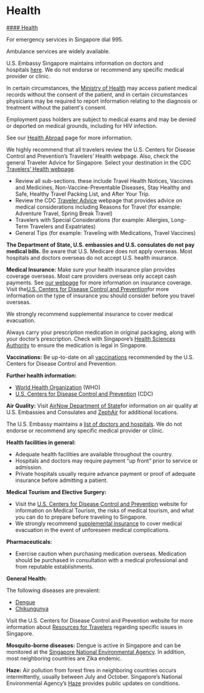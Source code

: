 # Health

[#### Health](javascript:void(0); "Health")

For emergency services in Singapore dial 995.

Ambulance services are widely available.

U.S. Embassy Singapore maintains information on doctors and hospitals [here](https://sg.usembassy.gov/medical-facilities/). We do not endorse or recommend any specific medical provider or clinic.

In certain circumstances, the [Ministry of Health](https://www.moh.gov.sg/) may access patient medical records without the consent of the patient, and in certain circumstances physicians may be required to report information relating to the diagnosis or treatment without the patient's consent.

Employment pass holders are subject to medical exams and may be denied or deported on medical grounds, including for HIV infection.

See our [Health Abroad](https://travel.state.gov/content/travel/en/international-travel/before-you-go/your-health-abroad.html) page for more information.

We highly recommend that all travelers review the U.S. Centers for Disease Control and Prevention’s Travelers’ Health webpage. Also, check the general Traveler Advice for Singapore. Select your destination in the CDC [Travelers’ Health webpage](https://wwwnc.cdc.gov/travel).

* Review all sub-sections. these include Travel Health Notices, Vaccines and Medicines, Non-Vaccine-Preventable Diseases, Stay Healthy and Safe, Healthy Travel Packing List, and After Your Trip.
* Review the CDC [Traveler Advice](https://wwwnc.cdc.gov/travel) webpage that provides advice on medical considerations including Reasons for Travel (for example: Adventure Travel, Spring Break Travel)
* Travelers with Special Considerations (for example: Allergies, Long-Term Travelers and Expatriates)
* General Tips (for example: Traveling with Medications, Travel Vaccines)

**The Department of State, U.S. embassies and U.S. consulates do not pay medical bills.** Be aware that U.S. Medicare does not apply overseas. Most hospitals and doctors overseas do not accept U.S. health insurance.

**Medical Insurance:** Make sure your health insurance plan provides coverage overseas. Most care providers overseas only accept cash payments. See [our webpage](https://travel.state.gov/content/travel/en/international-travel/before-you-go/your-health-abroad/Insurance_Coverage_Overseas.html) for more information on insurance coverage. Visit the[U.S. Centers for Disease Control and Prevention](https://www.cdc.gov/)for more information on the type of insurance you should consider before you travel overseas.

We strongly recommend supplemental insurance to cover medical evacuation.

Always carry your prescription medication in original packaging, along with your doctor’s prescription. Check with Singapore’s [Health Sciences Authority](https://www.hsa.gov.sg/) to ensure the medication is legal in Singapore.

**Vaccinations:** Be up-to-date on all [vaccinations](https://wwwnc.cdc.gov/travel/destinations/traveler/none/singapore) recommended by the U.S. Centers for Disease Control and Prevention.

**Further health information:**

* [World Health Organization](https://www.who.int/) (WHO)
* [U.S. Centers for Disease Control and Prevention](https://www.cdc.gov/) (CDC)

**Air Quality:** Visit [AirNow Department of State](https://www.airnow.gov/international/us-embassies-and-consulates/)for information on air quality at U.S. Embassies and Consulates and [ZephAir](https://zephair.stategdi.cloud/locations) for additional locations.

The U.S. Embassy maintains a [list of doctors and hospitals](https://sg.usembassy.gov/medical-facilities/). We do not endorse or recommend any specific medical provider or clinic.

**Health facilities in general:**

* Adequate health facilities are available throughout the country.
* Hospitals and doctors may require payment “up front” prior to service or admission.
* Private hospitals usually require advance payment or proof of adequate insurance before admitting a patient.

**Medical Tourism and Elective Surgery:**

* Visit the [U.S. Centers for Disease Control and Prevention](https://www.cdc.gov/) website for information on Medical Tourism, the risks of medical tourism, and what you can do to prepare before traveling to Singapore.
* We strongly recommend [supplemental insurance](https://travel.state.gov/content/travel/en/international-travel/before-you-go/your-health-abroad/Insurance_Coverage_Overseas.html) to cover medical evacuation in the event of unforeseen medical complications.

**Pharmaceuticals:**

* Exercise caution when purchasing medication overseas. Medication should be purchased in consultation with a medical professional and from reputable establishments.

**General Health:**

The following diseases are prevalent:

* [Dengue](https://www.cdc.gov/dengue/index.html)
* [Chikungunya](https://www.cdc.gov/chikungunya/about/index.html)

Visit the U.S. Centers for Disease Control and Prevention website for more information about [Resources for Travelers](https://wwwnc.cdc.gov/travel) regarding specific issues in Singapore.

**Mosquito-borne diseases:** Dengue is active in Singapore and can be monitored at the [Singapore National Environmental Agency](https://www.nea.gov.sg/). In addition, most neighboring countries are Zika endemic.

**Haze:** Air pollution from forest fires in neighboring countries occurs intermittently, usually between July and October. Singapore’s National Environmental Agency’s [Haze](https://www.haze.gov.sg/) provides public updates on conditions.
